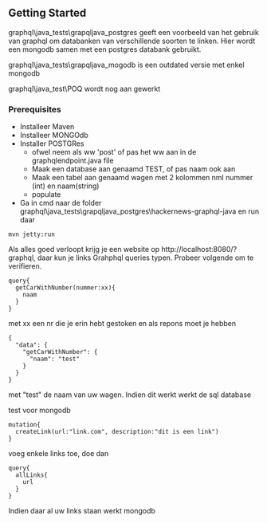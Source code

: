 
## Getting Started

graphql\java_tests\grapqljava_postgres geeft een voorbeeld van het gebruik van graphql om databanken van verschillende soorten te linken. Hier wordt een mongodb samen met een postgres databank gebruikt.

graphql\java_tests\grapqljava_mogodb is een outdated versie met enkel mongodb

graphql\java_test\POQ wordt nog aan gewerkt


### Prerequisites

- Installeer Maven
- Installeer MONGOdb
- Installer POSTGRes
  - ofwel neem als ww 'post' of pas het ww aan in de graphqlendpoint.java file
  - Maak een database aan genaamd TEST, of pas naam ook aan
  - Maak een tabel aan genaamd wagen met 2 kolommen nml nummer (int) en naam(string)
  - populate
- Ga in cmd naar de folder graphql\java_tests\grapqljava_postgres\hackernews-graphql-java en run daar



```
mvn jetty:run
```

Als alles goed verloopt krijg je een website op http://localhost:8080/?graphql, daar kun je links Grahphql queries typen. Probeer volgende om te verifieren.

```
query{
  getCarWithNumber(nummer:xx){
    naam
  }
}
```

met xx een nr die je erin hebt gestoken en als repons moet je hebben

```
{
  "data": {
    "getCarWithNumber": {
      "naam": "test"
    }
  }
}
```

met "test" de naam van uw wagen. Indien dit werkt werkt de sql database

test voor mongodb

```
mutation{
  createLink(url:"link.com", description:"dit is een link")
}
```

voeg enkele links toe, doe dan 
```
query{
  allLinks{
    url
  }
}
```

Indien daar al uw links staan werkt mongodb










